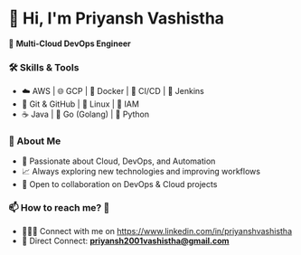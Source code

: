 # 👋 Hi, I'm Priyansh Vashistha  

🚀 **Multi-Cloud DevOps Engineer**  

### 🛠️ Skills & Tools  
- ☁️ AWS | 🌐 GCP | 🐳 Docker | 🔄 CI/CD | 🧩 Jenkins  
- 🐙 Git & GitHub | 🐧 Linux | 🔐 IAM
- ☕ Java | 🐹 Go (Golang) | 🐍 Python

### 📌 About Me  
- 🔭 Passionate about Cloud, DevOps, and Automation  
- 📈 Always exploring new technologies and improving workflows  
- 🤝 Open to collaboration on DevOps & Cloud projects  

### 📫 How to reach me? 📩  
- 👨🏻‍💻 Connect with me on https://www.linkedin.com/in/priyanshvashistha
- 📩 Direct Connect: **priyansh2001vashistha@gmail.com**
